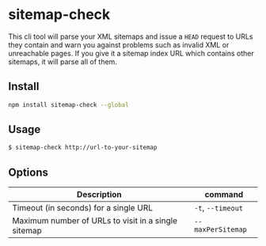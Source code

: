 # sitemap-check

This cli tool will parse your XML sitemaps and issue a `HEAD` request to URLs they contain and warn you against problems such as invalid XML or unreachable pages.
If you give it a sitemap index URL which contains other sitemaps, it will parse all of them.

## Install
```bash
npm install sitemap-check --global
```

## Usage

```bash
$ sitemap-check http://url-to-your-sitemap
```

## Options

| Description                                            | command           |
| ------------------------------------------------------ | ----------------- |
| Timeout (in seconds) for a single URL                  | `-t`, `--timeout` |
| Maximum number of URLs to visit in a single sitemap    | `--maxPerSitemap` |

